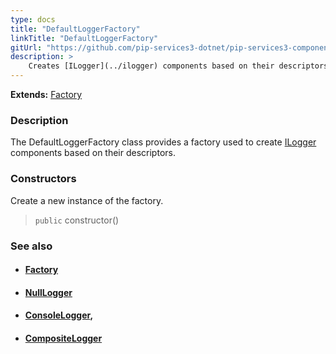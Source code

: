 ```yaml
---
type: docs
title: "DefaultLoggerFactory"
linkTitle: "DefaultLoggerFactory"
gitUrl: "https://github.com/pip-services3-dotnet/pip-services3-components-dotnet"
description: >
    Creates [ILogger](../ilogger) components based on their descriptors.
---
```


**Extends:** [Factory](../../build/factory)

### Description

The DefaultLoggerFactory class provides a factory used to create [ILogger](../ilogger) components based on  their descriptors.


### Constructors
Create a new instance of the factory.

> `public` constructor()


### See also
- #### [Factory](../../build/factory)
- #### [NullLogger](../null_logger)
- #### [ConsoleLogger](../console_logger),
- #### [CompositeLogger](../composite_logger)
